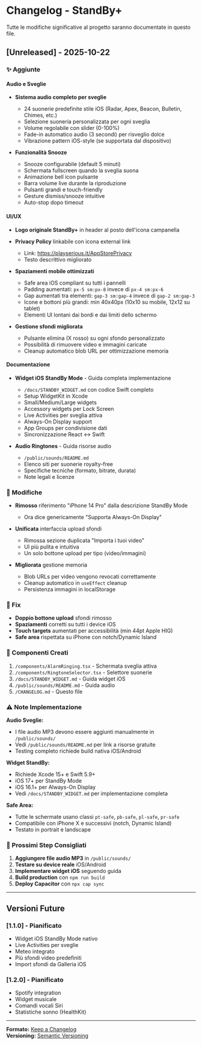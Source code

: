 # Changelog - StandBy+

Tutte le modifiche significative al progetto saranno documentate in questo file.

## [Unreleased] - 2025-10-22

### ✨ Aggiunte

#### Audio e Sveglie
- **Sistema audio completo per sveglie**
  - 24 suonerie predefinite stile iOS (Radar, Apex, Beacon, Bulletin, Chimes, etc.)
  - Selezione suoneria personalizzata per ogni sveglia
  - Volume regolabile con slider (0-100%)
  - Fade-in automatico audio (3 secondi) per risveglio dolce
  - Vibrazione pattern iOS-style (se supportata dal dispositivo)
  
- **Funzionalità Snooze**
  - Snooze configurabile (default 5 minuti)
  - Schermata fullscreen quando la sveglia suona
  - Animazione bell icon pulsante
  - Barra volume live durante la riproduzione
  - Pulsanti grandi e touch-friendly
  - Gesture dismiss/snooze intuitive
  - Auto-stop dopo timeout

#### UI/UX
- **Logo originale StandBy+** in header al posto dell'icona campanella
- **Privacy Policy** linkabile con icona external link
  - Link: https://playserious.it/AppStorePrivacy
  - Testo descrittivo migliorato
  
- **Spaziamenti mobile ottimizzati**
  - Safe area iOS compliant su tutti i pannelli
  - Padding aumentati: `px-5 sm:px-8` invece di `px-4 sm:px-6`
  - Gap aumentati tra elementi: `gap-3 sm:gap-4` invece di `gap-2 sm:gap-3`
  - Icone e bottoni più grandi: min 40x40px (10x10 su mobile, 12x12 su tablet)
  - Elementi UI lontani dai bordi e dai limiti dello schermo
  
- **Gestione sfondi migliorata**
  - Pulsante elimina (X rosso) su ogni sfondo personalizzato
  - Possibilità di rimuovere video e immagini caricate
  - Cleanup automatico blob URL per ottimizzazione memoria

#### Documentazione
- **Widget iOS StandBy Mode** - Guida completa implementazione
  - `/docs/STANDBY_WIDGET.md` con codice Swift completo
  - Setup WidgetKit in Xcode
  - Small/Medium/Large widgets
  - Accessory widgets per Lock Screen
  - Live Activities per sveglia attiva
  - Always-On Display support
  - App Groups per condivisione dati
  - Sincronizzazione React ↔ Swift
  
- **Audio Ringtones** - Guida risorse audio
  - `/public/sounds/README.md`
  - Elenco siti per suonerie royalty-free
  - Specifiche tecniche (formato, bitrate, durata)
  - Note legali e licenze

### 🔧 Modifiche

- **Rimosso** riferimento "iPhone 14 Pro" dalla descrizione StandBy Mode
  - Ora dice genericamente "Supporta Always-On Display"
  
- **Unificata** interfaccia upload sfondi
  - Rimossa sezione duplicata "Importa i tuoi video"
  - UI più pulita e intuitiva
  - Un solo bottone upload per tipo (video/immagini)

- **Migliorata** gestione memoria
  - Blob URLs per video vengono revocati correttamente
  - Cleanup automatico in `useEffect` cleanup
  - Persistenza immagini in localStorage

### 🐛 Fix

- **Doppio bottone upload** sfondi rimosso
- **Spaziamenti** corretti su tutti i device iOS
- **Touch targets** aumentati per accessibilità (min 44pt Apple HIG)
- **Safe area** rispettata su iPhone con notch/Dynamic Island

### 📱 Componenti Creati

1. `/components/AlarmRinging.tsx` - Schermata sveglia attiva
2. `/components/RingtoneSelector.tsx` - Selettore suonerie
3. `/docs/STANDBY_WIDGET.md` - Guida widget iOS
4. `/public/sounds/README.md` - Guida audio
5. `/CHANGELOG.md` - Questo file

### ⚠️ Note Implementazione

**Audio Sveglie:**
- I file audio MP3 devono essere aggiunti manualmente in `/public/sounds/`
- Vedi `/public/sounds/README.md` per link a risorse gratuite
- Testing completo richiede build nativa iOS/Android

**Widget StandBy:**
- Richiede Xcode 15+ e Swift 5.9+
- iOS 17+ per StandBy Mode
- iOS 16.1+ per Always-On Display
- Vedi `/docs/STANDBY_WIDGET.md` per implementazione completa

**Safe Area:**
- Tutte le schermate usano classi `pt-safe`, `pb-safe`, `pl-safe`, `pr-safe`
- Compatibile con iPhone X e successivi (notch, Dynamic Island)
- Testato in portrait e landscape

### 🎯 Prossimi Step Consigliati

1. **Aggiungere file audio MP3** in `/public/sounds/`
2. **Testare su device reale** iOS/Android
3. **Implementare widget iOS** seguendo guida
4. **Build production** con `npm run build`
5. **Deploy Capacitor** con `npx cap sync`

---

## Versioni Future

### [1.1.0] - Pianificato

- Widget iOS StandBy Mode nativo
- Live Activities per sveglie
- Meteo integrato
- Più sfondi video predefiniti
- Import sfondi da Galleria iOS

### [1.2.0] - Pianificato

- Spotify integration
- Widget musicale
- Comandi vocali Siri
- Statistiche sonno (HealthKit)

---

**Formato:** [Keep a Changelog](https://keepachangelog.com/)  
**Versioning:** [Semantic Versioning](https://semver.org/)
